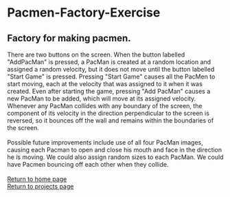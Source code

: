 # Pacmen-Factory-Exercise
## Factory for making pacmen.

There are two buttons on the screen.  When the button labelled "AddPacMan" is pressed, a PacMan is created at a random location and assigned a random velocity, but it does not move until the button labelled "Start Game" is pressed.  Pressing "Start Game" causes all the PacMen to start moving, each at the velocity that was assigned to it when it was created.  Even after starting the game, pressing "Add PacMan" causes a new PacMan to be added, which will move at its assigned velocity.  Whenever any PacMan collides with any boundary of the screen, the component of its velocity in the direction perpendicular to the screen is reversed, so it bounces off the wall and remains within the boundaries of the screen.
<br><br>
Possible future improvements include use of all four PacMan images, causing each Pacman to open and close his mouth and face in the direction he is moving.  We could also assign random sizes to each PacMan.  We could have Pacmen bouncing off each other
when they collide.
<br><br>
<a href="https://ronmintz.github.io/">Return to home page</a>
<br>
<a href="https://ronmintz.github.io/projects.html">Return to projects page</a>
